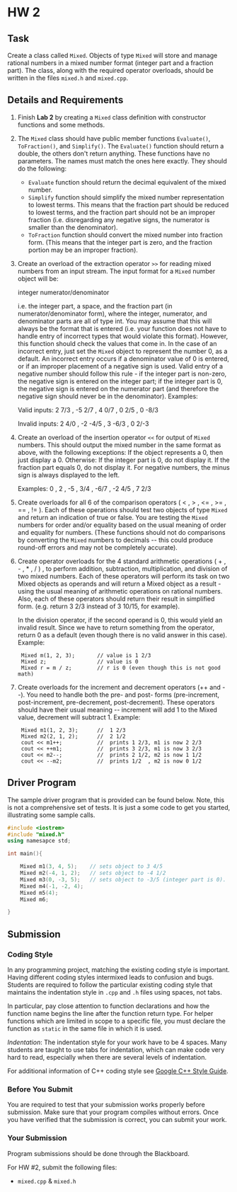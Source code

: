 # HW 2

## Task
Create a class called `Mixed`. Objects of type `Mixed` will store and manage rational numbers in a mixed number format (integer part and a fraction part). The class, along with the required operator overloads, should be written in the files `mixed.h` and `mixed.cpp`.

## Details and Requirements


1. Finish **Lab 2** by creating a `Mixed` class definition with constructor functions and some methods.

2. The `Mixed` class should have public member functions `Evaluate()`, `ToFraction()`, and `Simplify()`. The `Evaluate()` function should return a double, the others don't return anything. These functions have no parameters. The names must match the ones here exactly. They should do the following:

    - `Evaluate` function should return the decimal equivalent of the mixed number.
    - `Simplify` function should simplify the mixed number representation to lowest terms. This means that the fraction part should be reduced to lowest terms, and the fraction part should not be an improper fraction (i.e. disregarding any negative signs, the numerator is smaller than the denominator).
    - `ToFraction` function should convert the mixed number into fraction form. (This means that the integer part is zero, and the fraction portion may be an improper fraction).

3. Create an overload of the extraction operator `>>` for reading mixed numbers from an input stream. The input format for a `Mixed` number object will be:

    integer numerator/denominator 

    i.e. the integer part, a space, and the fraction part (in numerator/denominator form), where the integer, numerator, and denominator parts are all of type int. You may assume that this will always be the format that is entered (i.e. your function does not have to handle entry of incorrect types that would violate this format). However, this function should check the values that come in. In the case of an incorrect entry, just set the `Mixed` object to represent the number 0, as a default. An incorrect entry occurs if a denominator value of 0 is entered, or if an improper placement of a negative sign is used. Valid entry of a negative number should follow this rule - if the integer part is non-zero, the negative sign is entered on the integer part; if the integer part is 0, the negative sign is entered on the numerator part (and therefore the negative sign should never be in the denominator). Examples:

    Valid inputs:     2 7/3 , -5 2/7  , 4 0/7  , 0 2/5  , 0 -8/3 

    Invalid inputs:   2 4/0 , -2 -4/5 , 3 -6/3 , 0 2/-3 

4. Create an overload of the insertion operator `<<` for output of `Mixed` numbers. This should output the mixed number in the same format as above, with the following exceptions: If the object represents a 0, then just display a 0. Otherwise: If the integer part is 0, do not display it. If the fraction part equals 0, do not display it. For negative numbers, the minus sign is always displayed to the left.

    Examples:   0  ,  2  ,  -5  ,  3/4  ,  -6/7  ,  -2 4/5  ,  7 2/3 

5. Create overloads for all 6 of the comparison operators ( < , > , <= , >= , == , != ). Each of these operations should test two objects of type `Mixed` and return an indication of true or false. You are testing the `Mixed` numbers for order and/or equality based on the usual meaning of order and equality for numbers. (These functions should not do comparisons by converting the `Mixed` numbers to decimals -- this could produce round-off errors and may not be completely accurate).
 
6. Create operator overloads for the 4 standard arithmetic operations ( + , - , * , / ) , to perform addition, subtraction, multiplication, and division of two mixed numbers. Each of these operators will perform its task on two Mixed objects as operands and will return a Mixed object as a result - using the usual meaning of arithmetic operations on rational numbers. Also, each of these operators should return their result in simplified form. (e.g. return 3 2/3 instead of 3 10/15, for example).

    In the division operator, if the second operand is 0, this would yield an invalid result. Since we have to return something from the operator, return 0 as a default (even though there is no valid answer in this case). Example:


        Mixed m(1, 2, 3);		// value is 1 2/3
        Mixed z;			    // value is 0
        Mixed r = m / z;		// r is 0 (even though this is not good math)


7. Create overloads for the increment and decrement operators (++ and --). You need to handle both the pre- and post- forms (pre-increment, post-increment, pre-decrement, post-decrement). These operators should have their usual meaning -- increment will add 1 to the Mixed value, decrement will subtract 1. Example:

        Mixed m1(1, 2, 3);		//  1 2/3
        Mixed m2(2, 1, 2);		//  2 1/2
        cout << m1++;			//  prints 1 2/3, m1 is now 2 2/3
        cout << ++m1;			//  prints 3 2/3, m1 is now 3 2/3
        cout << m2--;			//  prints 2 1/2, m2 is now 1 1/2
        cout << --m2;			//  prints 1/2  , m2 is now 0 1/2


## Driver Program

The sample driver program that is provided can be found below.
Note, this is not a comprehensive set of tests. It is just a some code to get you started, illustrating some sample calls.

```c++
#include <iostrem>
#include "mixed.h"
using namesapce std;

int main(){

    Mixed m1(3, 4, 5);    // sets object to 3 4/5 
    Mixed m2(-4, 1, 2);   // sets object to -4 1/2 
    Mixed m3(0, -3, 5);   // sets object to -3/5 (integer part is 0). 
    Mixed m4(-1, -2, 4);
    Mixed m5(4);
    Mixed m6;

}
```


## Submission

### Coding Style

In any programming project, matching the existing coding style is important. Having different coding styles intermixed leads to confusion and bugs. Students are required to follow the particular existing coding style that maintains the indentation style in `.cpp` and `.h` files using spaces, not tabs.

In particular, pay close attention to function declarations and how the function name begins the line after the function return type. For helper functions which are limited in scope to a specific file, you must declare the function as `static` in the same file in which it is used.

*Indentation*: The indentation style for your work have to be 4 spaces. Many students are taught to use tabs for indentation, which can make code very hard to read, especially when there are several levels of indentation.

For additional information of C++ coding style see [Google C++ Style Guide](https://google.github.io/styleguide/cppguide.html).

### Before You Submit

You are required to test that your submission works properly before submission. Make sure that your program compiles without errors. Once you have verified that the submission is correct, you can submit your work.


### Your Submission

Program submissions should be done through the Blackboard.

For HW #2, submit the following files:

- `mixed.cpp` & `mixed.h`
